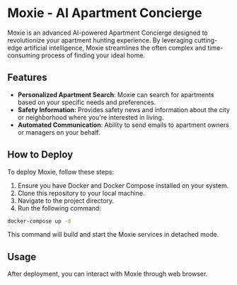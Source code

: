 # Moxie - AI Apartment Concierge

Moxie is an advanced AI-powered Apartment Concierge designed to revolutionize your apartment hunting experience. 
By leveraging cutting-edge artificial intelligence, Moxie streamlines the often complex and time-consuming process of finding your ideal home.

## Features

- **Personalized Apartment Search**: Moxie can search for apartments based on your specific needs and preferences.
- **Safety Information**: Provides safety news and information about the city or neighborhood where you're interested in living.
- **Automated Communication**: Ability to send emails to apartment owners or managers on your behalf.

## How to Deploy

To deploy Moxie, follow these steps:

1. Ensure you have Docker and Docker Compose installed on your system.
2. Clone this repository to your local machine.
3. Navigate to the project directory.
4. Run the following command:

```bash
docker-compose up -d
```

This command will build and start the Moxie services in detached mode.

## Usage

After deployment, you can interact with Moxie through web browser.